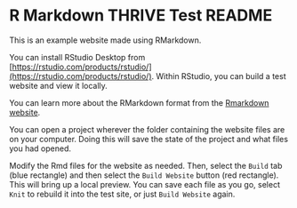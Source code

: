 # R Markdown THRIVE Test README

This is an example website made using RMarkdown.

You can install RStudio Desktop from 
[https://rstudio.com/products/rstudio/](https://rstudio.com/products/rstudio/).
Within RStudio, you can build a test website and view it locally.

You can learn more about the RMarkdown format from the 
[Rmarkdown website](https://rmarkdown.rstudio.com/lesson-1.html).

You can open a project wherever the folder containing the website files are 
on your computer. 
Doing this will save the state of the project and what files you had opened.

Modify the Rmd files for the website as needed.
Then, select the `Build` tab (blue rectangle) and then select the 
`Build Website` button (red rectangle).
This will bring up a local preview. 
You can save each file as you go, select `Knit` to rebuild it into the test 
site, or just `Build Website` again.

[](https://github.com/ThriveLifeline/thrive-lifeline/tree/main/images/RMD_build.png)